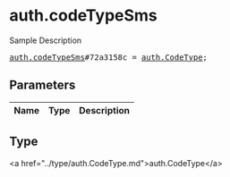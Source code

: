 # auth.codeTypeSms

Sample Description

<pre>
<a href="../constructor/auth.codeTypeSms.md">auth.codeTypeSms</a>#72a3158c = <a href="../type/auth.CodeType.md">auth.CodeType</a>;
</pre>

## Parameters

| Name | Type | Description |
|------|:----:|-------------|

## Type

&lt;a href=&#34;../type/auth.CodeType.md&#34;&gt;auth.CodeType&lt;/a&gt;
